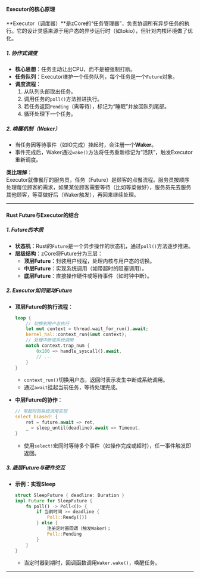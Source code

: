 
#### **Executor的核心原理**
**Executor（调度器）**是zCore的“任务管理器”，负责协调所有异步任务的执行。它的设计灵感来源于用户态的异步运行时（如tokio），但针对内核环境做了优化。

##### **1. 协作式调度**
- **核心思想**：任务主动让出CPU，而不是被强制打断。
- **任务队列**：Executor维护一个任务队列，每个任务是一个`Future`对象。
- **调度流程**：
  1. 从队列头部取出任务。
  2. 调用任务的`poll()`方法推进执行。
  3. 若任务返回`Pending`（需等待），标记为“睡眠”并放回队列尾部。
  4. 循环处理下一个任务。

##### **2. 唤醒机制（Waker）**
- 当任务因等待事件（如IO完成）挂起时，会注册一个**Waker**。
- 事件完成后，Waker通过`wake()`方法将任务重新标记为“活跃”，触发Executor重新调度。

**类比理解**：  
Executor就像餐厅的服务员，任务（Future）是顾客的点餐流程。服务员按顺序处理每位顾客的需求，如果某位顾客需要等待（比如等菜做好），服务员先去服务其他顾客，等菜做好后（Waker触发），再回来继续处理。

---

#### **Rust Future与Executor的结合**
##### **1. Future的本质**
- **状态机**：Rust的`Future`是一个异步操作的状态机，通过`poll()`方法逐步推进。
- **层级结构**：zCore将Future分为三层：
  - **顶层Future**：封装用户线程，处理内核与用户态的切换。
  - **中层Future**：实现系统调用（如带超时的阻塞调用）。
  - **底层Future**：直接操作硬件或等待事件（如时钟中断）。

##### **2. Executor如何驱动Future**
- **顶层Future的执行流程**：
  ```rust
  loop {
      // 切换到用户态执行
      let mut context = thread.wait_for_run().await;
      kernel_hal::context_run(&mut context);
      // 处理中断或系统调用
      match context.trap_num {
          0x100 => handle_syscall().await,
          // ...
      }
  }
  ```
  - `context_run()`切换用户态，返回时表示发生中断或系统调用。
  - 通过`await`挂起当前任务，等待处理完成。

- **中层Future的协作**：
  ```rust
  // 带超时的系统调用实现
  select_biased! {
      ret = future.await => ret,
      _ = sleep_until(deadline).await => Timeout,
  }
  ```
  - 使用`select!`宏同时等待多个事件（如操作完成或超时），任一事件触发即返回。

##### **3. 底层Future与硬件交互**
- **示例：实现Sleep**  
  ```rust
  struct SleepFuture { deadline: Duration }
  impl Future for SleepFuture {
      fn poll() -> Poll<()> {
          if 当前时间 >= deadline {
              Poll::Ready(())
          } else {
              注册定时器回调（触发Waker）；
              Poll::Pending
          }
      }
  }
  ```
  - 当定时器到期时，回调函数调用`Waker.wake()`，唤醒任务。

---

